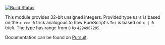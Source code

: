 [![Build Status](https://travis-ci.org/zaquest/purescript-uint.svg?branch=master)](https://travis-ci.org/zaquest/purescript-uint)

This module provides 32-bit unsigned integers. Provided type `UInt`
is based on the `x >>> 0` trick analogous to how PureScript's `Int`
is based on `x | 0` trick.
The type has range from `0` to `4294967295`.

Documentation can be found on [Pursuit](https://pursuit.purescript.org/packages/purescript-uint).
